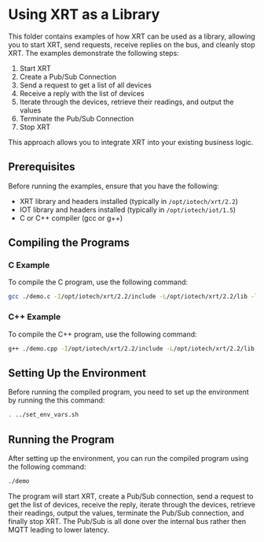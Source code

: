 # Using XRT as a Library

This folder contains examples of how XRT can be used as a library, allowing you to start XRT, send requests, receive replies on the bus, and cleanly stop XRT. The examples demonstrate the following steps:

1. Start XRT
2. Create a Pub/Sub Connection
3. Send a request to get a list of all devices
4. Receive a reply with the list of devices
5. Iterate through the devices, retrieve their readings, and output the values
6. Terminate the Pub/Sub Connection
7. Stop XRT

This approach allows you to integrate XRT into your existing business logic.

## Prerequisites

Before running the examples, ensure that you have the following:

- XRT library and headers installed (typically in `/opt/iotech/xrt/2.2`)
- IOT library and headers installed (typically in `/opt/iotech/iot/1.5`)
- C or C++ compiler (gcc or g++)

## Compiling the Programs

### C Example

To compile the C program, use the following command:

```bash
gcc ./demo.c -I/opt/iotech/xrt/2.2/include -L/opt/iotech/xrt/2.2/lib -lxrt -I/opt/iotech/iot/1.5/include -L/opt/iotech/iot/1.5/lib -liot -o demo
```

### C++ Example

To compile the C++ program, use the following command:

```bash
g++ ./demo.cpp -I/opt/iotech/xrt/2.2/include -L/opt/iotech/xrt/2.2/lib -lxrt -I/opt/iotech/iot/1.5/include -L/opt/iotech/iot/1.5/lib -liot -o demo
```

## Setting Up the Environment

Before running the compiled program, you need to set up the environment by running the this command:

```bash
. ../set_env_vars.sh
```

## Running the Program

After setting up the environment, you can run the compiled program using the following command:

```bash
./demo
```

The program will start XRT, create a Pub/Sub connection, send a request to get the list of devices, receive the reply, iterate through the devices, retrieve their readings, output the values, terminate the Pub/Sub connection, and finally stop XRT. The Pub/Sub is all done over the internal bus rather then MQTT leading to lower latency.
